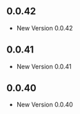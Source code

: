 ## 0.0.42

- New Version 0.0.42


## 0.0.41

- New Version 0.0.41


## 0.0.40

- New Version 0.0.40
